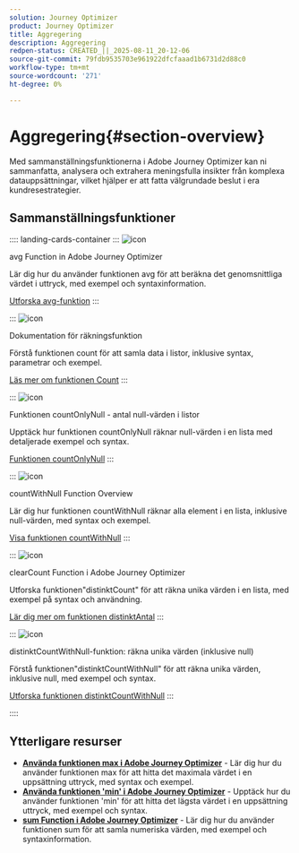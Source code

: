 ```yaml
---
solution: Journey Optimizer
product: Journey Optimizer
title: Aggregering
description: Aggregering
redpen-status: CREATED_||_2025-08-11_20-12-06
source-git-commit: 79fdb9535703e961922dfcfaaad1b6731d2d88c0
workflow-type: tm+mt
source-wordcount: '271'
ht-degree: 0%

---
```



# Aggregering{#section-overview}

Med sammanställningsfunktionerna i Adobe Journey Optimizer kan ni sammanfatta, analysera och extrahera meningsfulla insikter från komplexa datauppsättningar, vilket hjälper er att fatta välgrundade beslut i era kundresestrategier.

## Sammanställningsfunktioner

:::: landing-cards-container
:::
![icon](https://cdn.experienceleague.adobe.com/icons/code-branch.svg)

avg Function in Adobe Journey Optimizer

Lär dig hur du använder funktionen avg för att beräkna det genomsnittliga värdet i uttryck, med exempel och syntaxinformation.

[Utforska avg-funktion](../using/building-journeys/functions/functionavg.md)
:::

:::
![icon](https://cdn.experienceleague.adobe.com/icons/code-branch.svg)

Dokumentation för räkningsfunktion

Förstå funktionen count för att samla data i listor, inklusive syntax, parametrar och exempel.

[Läs mer om funktionen Count](../using/building-journeys/functions/functioncount.md)
:::

:::
![icon](https://cdn.experienceleague.adobe.com/icons/code-branch.svg)

Funktionen countOnlyNull - antal null-värden i listor

Upptäck hur funktionen countOnlyNull räknar null-värden i en lista med detaljerade exempel och syntax.

[Funktionen countOnlyNull](../using/building-journeys/functions/functioncountonlynull.md)
:::

:::
![icon](https://cdn.experienceleague.adobe.com/icons/code-branch.svg)

countWithNull Function Overview

Lär dig hur funktionen countWithNull räknar alla element i en lista, inklusive null-värden, med syntax och exempel.

[Visa funktionen countWithNull](../using/building-journeys/functions/functioncountwithnull.md)
:::

:::
![icon](https://cdn.experienceleague.adobe.com/icons/code-branch.svg)

clearCount Function i Adobe Journey Optimizer

Utforska funktionen&quot;distinktCount&quot; för att räkna unika värden i en lista, med exempel på syntax och användning.

[Lär dig mer om funktionen distinktAntal](../using/building-journeys/functions/functiondistinctcount.md)
:::

:::
![icon](https://cdn.experienceleague.adobe.com/icons/code-branch.svg)

distinktCountWithNull-funktion: räkna unika värden (inklusive null)

Förstå funktionen&quot;distinktCountWithNull&quot; för att räkna unika värden, inklusive null, med exempel och syntax.

[Utforska funktionen distinktCountWithNull](../using/building-journeys/functions/functiondistinctcountwithnull.md)
:::

::::


## Ytterligare resurser

- **[Använda funktionen max i Adobe Journey Optimizer](../using/building-journeys/functions/functionmax.md)** - Lär dig hur du använder funktionen max för att hitta det maximala värdet i en uppsättning uttryck, med syntax och exempel.
- **[Använda funktionen &#39;min&#39; i Adobe Journey Optimizer](../using/building-journeys/functions/functionmin.md)** - Upptäck hur du använder funktionen &#39;min&#39; för att hitta det lägsta värdet i en uppsättning uttryck, med exempel och syntax.
- **[sum Function i Adobe Journey Optimizer](../using/building-journeys/functions/functionsum.md)** - Lär dig hur du använder funktionen sum för att samla numeriska värden, med exempel och syntaxinformation.
